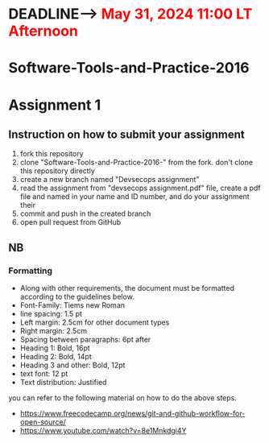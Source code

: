 # DEADLINE--> <span style="color: red;">May 31, 2024  11:00 LT Afternoon</span>
# Software-Tools-and-Practice-2016

# Assignment 1 <DevSecOps>
## Instruction on how to submit your assignment
1. fork this repository
2. clone "Software-Tools-and-Practice-2016-" from the fork. don't clone this repository directly
3. create a new branch named "Devsecops assignment"
4. read the assignment from "devsecops assignment.pdf" file, create a pdf file and named in your name and ID number, and do your assignment their
6. commit and push in the created branch
7. open pull request from GitHub

## NB
 ### Formatting 
- Along with other requirements, the document must be formatted according to the guidelines below.
- Font-Family: Tiems new Roman
- line spacing: 1.5 pt
- Left margin: 2.5cm for other document types
- Right margin: 2.5cm
- Spacing between paragraphs: 6pt after
- Heading 1: Bold, 16pt
- Heading 2: Bold, 14pt
- Heading 3 and other: Bold, 12pt
- text font: 12 pt
- Text distribution: Justified
   
you can refer to the following material on how to do the above steps.
- https://www.freecodecamp.org/news/git-and-github-workflow-for-open-source/
- https://www.youtube.com/watch?v=8e1Mnkdgi4Y
